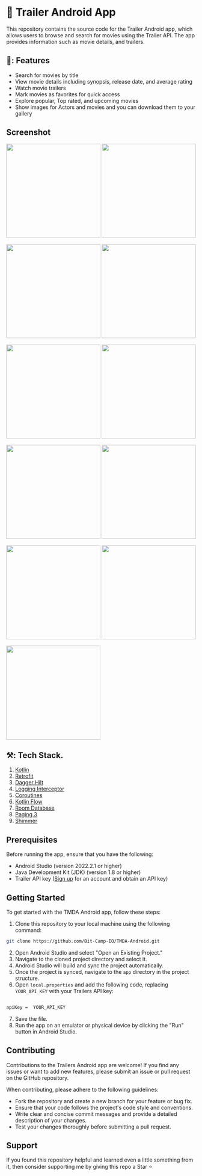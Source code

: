 # 📱 Trailer Android App

This repository contains the source code for the Trailer Android app, which allows users to browse and search for movies using the Trailer API. The app provides information such as movie details, and trailers.


## 🚀: Features

- Search for movies by title
- View movie details including synopsis, release date, and average rating
- Watch movie trailers
- Mark movies as favorites for quick access
- Explore popular, Top rated, and upcoming movies
- Show images for Actors and movies and you can download them to your gallery


## Screenshot

<img src="img/home.png" width="250"/>  <img src="img/details.png" width="250"/>

<img src="img/story.png" width="250"/>  <img src="img/persons.png" width="250"/>

<img src="img/similar.png" width="250"/>  <img src="img/person_details.png" width="250"/> 

<img src="img/bio.png" width="250"/>  <img src="img/favorite.png" width="250"/>

<img src="img/search.png" width="250"/>  <img src="img/searching.png" width="250"/>

<img src="img/genres.png" width="250"/>


## ⚒️: Tech Stack.

1. [Kotlin](https://developer.android.com/kotlin)
2. [Retrofit](https://square.github.io/retrofit/)
3. [Dagger Hilt](https://developer.android.com/training/dependency-injection/hilt-android)
4. [Logging Interceptor](https://github.com/square/okhttp/blob/master/okhttp-logging-interceptor/README.md)
5. [Coroutines](https://developer.android.com/kotlin/coroutine)
6. [Kotlin Flow](https://developer.android.com/kotlin/flow)
7. [Room Database](https://developer.android.com/training/data-storage/room)
8. [Paging 3](https://developer.android.com/topic/libraries/architecture/paging/v3-migration)
9. [Shimmer](https://facebook.github.io/shimmer-android/)


## Prerequisites

Before running the app, ensure that you have the following:

- Android Studio (version 2022.2.1 or higher)
- Java Development Kit (JDK) (version 1.8 or higher)
- Trailer API key ([Sign up](https://www.themoviedb.org/documentation/api) for an account and obtain an API key)


## Getting Started

To get started with the TMDA Android app, follow these steps:

1. Clone this repository to your local machine using the following command:

```bash
git clone https://github.com/Bit-Camp-IO/TMDA-Android.git
```

2. Open Android Studio and select "Open an Existing Project."
3. Navigate to the cloned project directory and select it.
4. Android Studio will build and sync the project automatically.
5. Once the project is synced, navigate to the `app` directory in the project structure.
6. Open `local.properties` and add the following code, replacing `YOUR_API_KEY` with your Trailers API key:

```xml

apiKey =  YOUR_API_KEY  

```

7. Save the file.
8. Run the app on an emulator or physical device by clicking the "Run" button in Android Studio.


## Contributing

Contributions to the Trailers Android app are welcome! If you find any issues or want to add new features, please submit an issue or pull request on the GitHub repository.

When contributing, please adhere to the following guidelines:

- Fork the repository and create a new branch for your feature or bug fix.
- Ensure that your code follows the project's code style and conventions.
- Write clear and concise commit messages and provide a detailed description of your changes.
- Test your changes thoroughly before submitting a pull request.


## Support

If you found this repository helpful and learned even a little something from it, then consider supporting me by giving this repo a Star ⭐️

